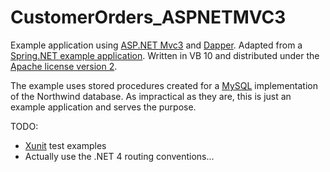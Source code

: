 CustomerOrders_ASPNETMVC3
=========================

Example application using [ASP.NET Mvc3][1] and [Dapper][2].  Adapted from a [Spring.NET example application][3].  Written in VB 10 and distributed under the [Apache license version 2][6].
    
The example uses stored procedures created for a [MySQL][5] implementation of the Northwind database.  As impractical as they are, this is just an example application and serves the purpose.

TODO:
* [Xunit][4] test examples
* Actually use the .NET 4 routing conventions...

[1]: http://nancyfx.org
[2]: http://code.google.com/p/dapper-dot-net
[3]: https://github.com/SpringSource/spring-net/tree/master/examples/Spring/Spring.Data.NHibernate.Northwind 
[4]: http://xunit.codeplex.com 
[5]: http://www.mysql.com
[6]: https://github.com/WillSams/CustomerOrders_ASPNETMVC3/blob/master/license.txt
